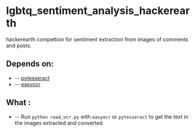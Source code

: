 # lgbtq_sentiment_analysis_hackerearth
hackerearth compettion for sentiment extraction from images of comments and posts.

## Depends on:
* -- [pytesseract](https://pypi.org/project/pytesseract/)
* -- [easyocr](https://github.com/JaidedAI/EasyOCR)

## What :
 * -- Run `python read_ocr.py` with `easyocr` or `pytesseract`  to get the text in the images
   extracted and converted.
